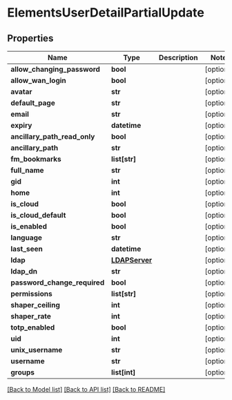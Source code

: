 # ElementsUserDetailPartialUpdate

## Properties

Name | Type | Description | Notes
------------ | ------------- | ------------- | -------------
**allow_changing_password** | **bool** |  | [optional] 
**allow_wan_login** | **bool** |  | [optional] 
**avatar** | **str** |  | [optional] 
**default_page** | **str** |  | [optional] 
**email** | **str** |  | [optional] 
**expiry** | **datetime** |  | [optional] 
**ancillary_path_read_only** | **bool** |  | [optional] 
**ancillary_path** | **str** |  | [optional] 
**fm_bookmarks** | **list[str]** |  | [optional] 
**full_name** | **str** |  | [optional] 
**gid** | **int** |  | [optional] 
**home** | **int** |  | [optional] 
**is_cloud** | **bool** |  | [optional] 
**is_cloud_default** | **bool** |  | [optional] 
**is_enabled** | **bool** |  | [optional] 
**language** | **str** |  | [optional] 
**last_seen** | **datetime** |  | [optional] 
**ldap** | [**LDAPServer**](LDAPServer.md) |  | [optional] 
**ldap_dn** | **str** |  | [optional] 
**password_change_required** | **bool** |  | [optional] 
**permissions** | **list[str]** |  | [optional] 
**shaper_ceiling** | **int** |  | [optional] 
**shaper_rate** | **int** |  | [optional] 
**totp_enabled** | **bool** |  | [optional] 
**uid** | **int** |  | [optional] 
**unix_username** | **str** |  | [optional] 
**username** | **str** |  | [optional] 
**groups** | **list[int]** |  | [optional] 

[[Back to Model list]](../#documentation-for-models) [[Back to API list]](../#documentation-for-api-endpoints) [[Back to README]](../)



